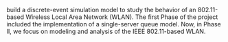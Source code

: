 build a discrete-event simulation model to study the behavior of an 802.11-based Wireless Local Area Network (WLAN). The first Phase of the project included the implementation of a single-server queue model. Now, in Phase II, we focus on modeling and analysis of the IEEE 802.11-based WLAN.

